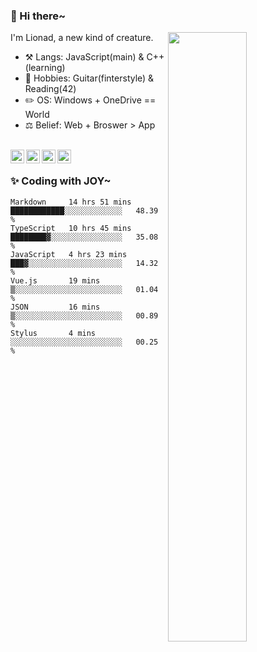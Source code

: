 ### 👋 Hi there~

[<img align="right" width="50%" src="https://github-readme-stats.vercel.app/api?username=Lionad-Morotar&show_icons=true">](https://metrics.lecoq.io/Lionad-Morotar?template=classic)

I'm Lionad, a new kind of creature.

- ⚒️ Langs: JavaScript(main) & C++(learning)
- 🎨 Hobbies: Guitar(finterstyle) & Reading(42)
- ✏️ OS: Windows + OneDrive == World
- ⚖️ Belief: Web + Broswer > App

<br />

<a href="https://www.lionad.art">
  <img align="left" alt="lionad-art" width="22px" src="https://cdn.jsdelivr.net/npm/simple-icons@3.1.0/icons/wordpress.svg" />
</a>
<a href="#1806234223">
  <img align="left" alt="1806234223" width="22px" src="https://cdn.jsdelivr.net/npm/simple-icons@3.1.0/icons/tencentqq.svg" />
</a>
<a href="https://www.zhihu.com/people/Lionad">
  <img align="left" alt="132yse" width="22px" src="https://cdn.jsdelivr.net/npm/simple-icons@3.1.0/icons/zhihu.svg" />
</a>
<a href="https://github.com/Lionad-Morotar">
  <img align="left" alt="yisar" width="22px" src="https://cdn.jsdelivr.net/npm/simple-icons@3.1.0/icons/github.svg" />
</a>

<br />

### ✨ Coding with JOY~

<!--START_SECTION:waka-->

```text
Markdown     14 hrs 51 mins  ████████████░░░░░░░░░░░░░   48.39 %
TypeScript   10 hrs 45 mins  ████████▓░░░░░░░░░░░░░░░░   35.08 %
JavaScript   4 hrs 23 mins   ███▓░░░░░░░░░░░░░░░░░░░░░   14.32 %
Vue.js       19 mins         ▒░░░░░░░░░░░░░░░░░░░░░░░░   01.04 %
JSON         16 mins         ▒░░░░░░░░░░░░░░░░░░░░░░░░   00.89 %
Stylus       4 mins          ░░░░░░░░░░░░░░░░░░░░░░░░░   00.25 %
```

<!--END_SECTION:waka-->
